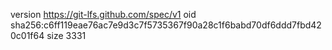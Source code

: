 version https://git-lfs.github.com/spec/v1
oid sha256:c6ff119eae76ac7e9d3c7f5735367f90a28c1f6babd70df6ddd7fbd420c01f64
size 3331
